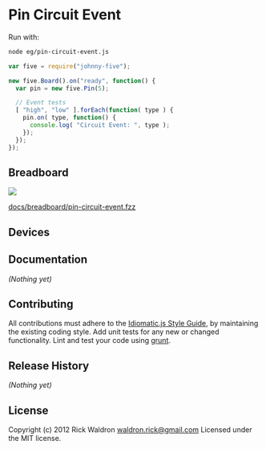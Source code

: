 # Pin Circuit Event

Run with:
```bash
node eg/pin-circuit-event.js
```


```javascript
var five = require("johnny-five");

new five.Board().on("ready", function() {
  var pin = new five.Pin(5);

  // Event tests
  [ "high", "low" ].forEach(function( type ) {
    pin.on( type, function() {
      console.log( "Circuit Event: ", type );
    });
  });
});

```

## Breadboard

<img src="https://raw.github.com/rwldrn/johnny-five/master/docs/breadboard/pin-circuit-event.png">

[docs/breadboard/pin-circuit-event.fzz](https://github.com/rwldrn/johnny-five/blob/master/docs/breadboard/pin-circuit-event.fzz)



## Devices




## Documentation

_(Nothing yet)_









## Contributing
All contributions must adhere to the [Idiomatic.js Style Guide](https://github.com/rwldrn/idiomatic.js),
by maintaining the existing coding style. Add unit tests for any new or changed functionality. Lint and test your code using [grunt](https://github.com/cowboy/grunt).

## Release History
_(Nothing yet)_

## License
Copyright (c) 2012 Rick Waldron <waldron.rick@gmail.com>
Licensed under the MIT license.
